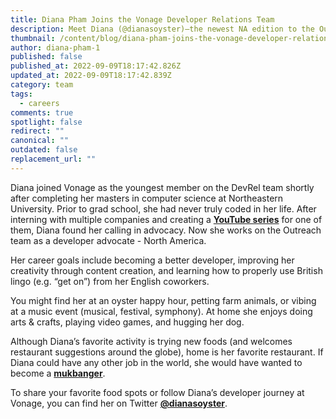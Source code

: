 ```yaml
---
title: Diana Pham Joins the Vonage Developer Relations Team
description: Meet Diana (@dianasoyster)–the newest NA edition to the Outreach Team.
thumbnail: /content/blog/diana-pham-joins-the-vonage-developer-relations-team/corona-del-mar-family-session-tess-laureen-photography-_tesslaureen-126_original.jpg
author: diana-pham-1
published: false
published_at: 2022-09-09T18:17:42.826Z
updated_at: 2022-09-09T18:17:42.839Z
category: team
tags:
  - careers
comments: true
spotlight: false
redirect: ""
canonical: ""
outdated: false
replacement_url: ""
---
```

Diana joined Vonage as the youngest member on the DevRel team shortly after completing her masters in computer science at Northeastern University. Prior to grad school, she had never truly coded in her life. After interning with multiple companies and creating a **[YouTube series](https://www.youtube.com/watch?v=_PYRlXieg-E)** for one of them, Diana found her calling in advocacy. Now she works on the Outreach team as a developer advocate - North America.

Her career goals include becoming a better developer, improving her creativity through content creation, and learning how to properly use British lingo (e.g. “get on”) from her English coworkers.

You might find her at an oyster happy hour, petting farm animals, or vibing at a music event (musical, festival, symphony). At home she enjoys doing arts & crafts, playing video games, and hugging her dog.

Although Diana’s favorite activity is trying new foods (and welcomes restaurant suggestions around the globe), home is her favorite restaurant. If Diana could have any other job in the world, she would have wanted to become a **[mukbanger](<https://en.wikipedia.org/wiki/Mukbang#:~:text=December%202021),while%20interacting%20with%20the%20audience.>)**.

To share your favorite food spots or follow Diana’s developer journey at Vonage, you can find her on Twitter **[@dianasoyster](https://twitter.com/dianasoyster)**.